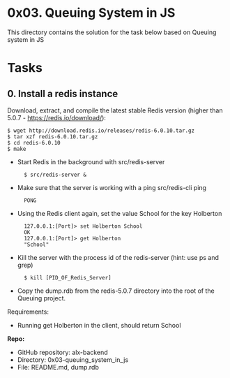 # 0x03. Queuing System in JS
This directory contains the solution for the task below based on Queuing system in JS

# Tasks
## 0. Install a redis instance
Download, extract, and compile the latest stable Redis version (higher than 5.0.7 - https://redis.io/download/):

    $ wget http://download.redis.io/releases/redis-6.0.10.tar.gz
    $ tar xzf redis-6.0.10.tar.gz
    $ cd redis-6.0.10
    $ make

- Start Redis in the background with src/redis-server

        $ src/redis-server &

- Make sure that the server is working with a ping src/redis-cli ping

        PONG

- Using the Redis client again, set the value School for the key Holberton

        127.0.0.1:[Port]> set Holberton School
        OK
        127.0.0.1:[Port]> get Holberton
        "School"

- Kill the server with the process id of the redis-server (hint: use ps and grep)

        $ kill [PID_OF_Redis_Server]

- Copy the dump.rdb from the redis-5.0.7 directory into the root of the Queuing project.

Requirements:
- Running get Holberton in the client, should return School

**Repo:**
- GitHub repository: alx-backend
- Directory: 0x03-queuing_system_in_js
- File: README.md, dump.rdb